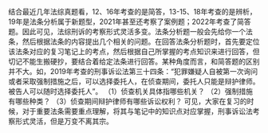 结合最近几年法综真题看，12、16年考查的是简答，13-15、18年考查的是辨析，19年是法条分析属于新题型，2021年甚至还考察了案例题；2022年考查了简答题。因此可见，法综刑诉的考察形式灵活多变。法条分析题一般会先给你一个法条，然后根据法条的内容提出几个相关的问题。在回答法条分析题时，首先要定位该法条对应的复习笔记上的考点，然后根据自己所掌握的考点知识来进行回答，但切记不能生搬硬抄，要结合着给定法条进行回答。某种角度而言，和简答题的区别并不大。如，2019年考查的刑事诉讼法第三十四条：“犯罪嫌疑人自被第一次询问或者采取强制措施之后，可以选择委托人，在侦查期间，委托人只能是辩护律师。被告人可以随时选择委托人”。
（1）侦查机关具体指哪些机关？
（2）强制措施有哪些种类？
（3）侦查期间辩护律师有哪些诉讼权利？
可见，大家在复习的时候，对于重要法条需要重点理解，将其与笔记中的知识点对应掌握，刑事诉讼法考察形式灵活，但是万变不离其宗。